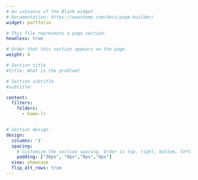 ```yaml
---
# An instance of the Blank widget.
# Documentation: https://wowchemy.com/docs/page-builder/
widget: portfolio

# This file represents a page section.
headless: true

# Order that this section appears on the page.
weight: 4

# Section title
#title: What is the problem?

# Section subtitle
#subtitle: 

content:
  filters:
    folders:
      - home-lr


# Section design
design:
  columns: '1'
  spacing:
    # Customize the section spacing. Order is top, right, bottom, left.
    padding: ["30px", "0px","0px","0px"]
  view: showcase
  flip_alt_rows: true
---
```

